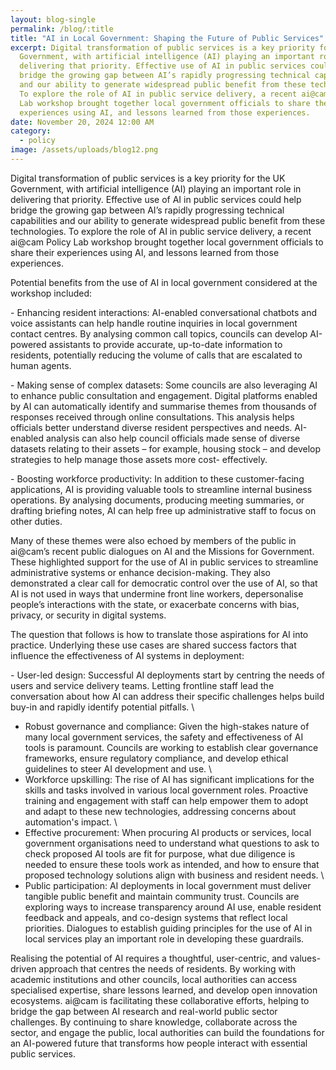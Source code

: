```yaml
---
layout: blog-single
permalink: /blog/:title
title: "AI in Local Government: Shaping the Future of Public Services"
excerpt: Digital transformation of public services is a key priority for the UK
  Government, with artificial intelligence (AI) playing an important role in
  delivering that priority. Effective use of AI in public services could help
  bridge the growing gap between AI’s rapidly progressing technical capabilities
  and our ability to generate widespread public benefit from these technologies.
  To explore the role of AI in public service delivery, a recent ai@cam Policy
  Lab workshop brought together local government officials to share their
  experiences using AI, and lessons learned from those experiences.
date: November 20, 2024 12:00 AM
category:
  - policy
image: /assets/uploads/blog12.png
---
```

Digital transformation of public services is a key priority for the UK Government, with artificial intelligence (AI) playing an important role in delivering that priority. Effective use of AI in public services could help bridge the growing gap between AI’s rapidly progressing technical capabilities and our ability to generate widespread public benefit from these technologies. To explore the role of AI in public service delivery, a recent ai@cam Policy Lab workshop brought together local government officials to share their experiences using AI, and lessons learned from those experiences.  

Potential benefits from the use of AI in local government considered at the workshop included:

\- Enhancing resident interactions: AI-enabled conversational chatbots and voice assistants can help handle routine inquiries in local government contact centres. By analysing common call topics, councils can develop AI-powered assistants to provide accurate, up-to-date information to residents, potentially reducing the volume of calls that are escalated to human agents. 
 

\- Making sense of complex datasets: Some councils are also leveraging AI to enhance public consultation and engagement. Digital platforms enabled by AI can automatically identify and summarise themes from thousands of responses received through online consultations. This analysis helps officials better understand diverse resident perspectives and needs. AI-enabled analysis can also help council officials made sense of diverse datasets relating to their assets – for example, housing stock – and develop strategies to help manage those assets more cost- effectively. 
 

\- Boosting workforce productivity: In addition to these customer-facing applications, AI is providing valuable tools to streamline internal business operations. By analysing documents, producing meeting summaries, or drafting briefing notes, AI can help free up administrative staff to focus on other duties. 

Many of these themes were also echoed by members of the public in ai@cam’s recent public dialogues on AI and the Missions for Government. These highlighted support for the use of AI in public services to streamline administrative systems or enhance decision-making. They also demonstrated a clear call for democratic control over the use of AI, so that AI is not used in ways that undermine front line workers, depersonalise people’s interactions with the state, or exacerbate concerns with bias, privacy, or security in digital systems. 

The question that follows is how to translate those aspirations for AI into practice. Underlying these use cases are shared success factors that influence the effectiveness of AI systems in deployment:

\- User-led design: Successful AI deployments start by centring the needs of users and service delivery teams. Letting frontline staff lead the conversation about how AI can address their specific challenges helps build buy-in and rapidly identify potential pitfalls. \
- Robust governance and compliance: Given the high-stakes nature of many local government services, the safety and effectiveness of AI tools is paramount. Councils are working to establish clear governance frameworks, ensure regulatory compliance, and develop ethical guidelines to steer AI development and use. \
- Workforce upskilling: The rise of AI has significant implications for the skills and tasks involved in various local government roles. Proactive training and engagement with staff can help empower them to adopt and adapt to these new technologies, addressing concerns about automation's impact. \
- Effective procurement: When procuring AI products or services, local government organisations need to understand what questions to ask to check proposed AI tools are fit for purpose, what due diligence is needed to ensure these tools work as intended, and how to ensure that proposed technology solutions align with business and resident needs. \
- Public participation: AI deployments in local government must deliver tangible public benefit and maintain community trust. Councils are exploring ways to increase transparency around AI use, enable resident feedback and appeals, and co-design systems that reflect local priorities. Dialogues to establish guiding principles for the use of AI in local services play an important role in developing these guardrails.  



Realising the potential of AI requires a thoughtful, user-centric, and values-driven approach that centres the needs of residents. By working with academic institutions and other councils, local authorities can access specialised expertise, share lessons learned, and develop open innovation ecosystems. ai@cam is facilitating these collaborative efforts, helping to bridge the gap between AI research and real-world public sector challenges. By continuing to share knowledge, collaborate across the sector, and engage the public, local authorities can build the foundations for an AI-powered future that transforms how people interact with essential public services.